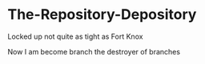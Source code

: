 # The-Repository-Depository
Locked up not quite as tight as Fort Knox

Now I am become branch the destroyer of branches
